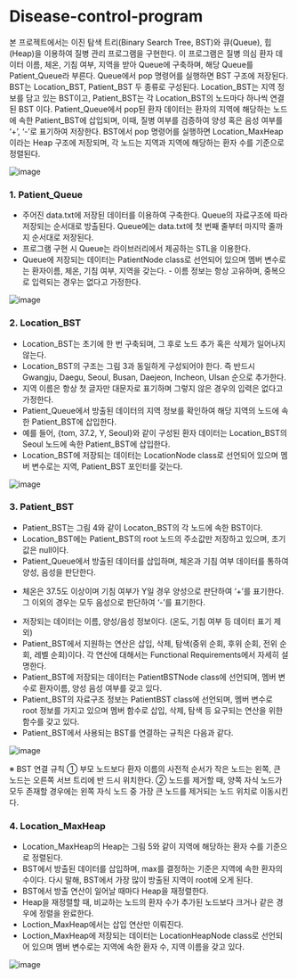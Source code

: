# Disease-control-program

본 프로젝트에서는 이진 탐색 트리(Binary Search Tree, BST)와 큐(Queue), 힙(Heap)을 이용하여 질병 관리 프로그램을 구현한다. 이 프로그램은 질병 의심 환자 데이터 이름, 체온, 기침 여부, 지역을 받아 Queue에 구축하며, 해당 Queue를 Patient_Queue라 부른다. Queue에서 pop 명령어를 실행하면 BST 구조에 저장된다. BST는 Location_BST, Patient_BST 두 종류로 구성된다. Location_BST는 지역 정보를 담고 있는 BST이고, Patient_BST는 각 Location_BST의 노드마다 하나씩 연결된 BST 이다. Patient_Queue에서 pop된 환자 데이터는 환자의 지역에 해당하는 노드
에 속한 Patient_BST에 삽입되며, 이때, 질병 여부를 검증하여 양성 혹은 음성 여부를 ‘+’, ‘-’로 표기하여 저장한다. BST에서 pop 명령어를 실행하면 Location_MaxHeap 이라는 Heap 구조에 저장되며, 각 노드는 지역과 지역에 해당하는 환자 수를 기준으로 정렬된다.

![image](https://user-images.githubusercontent.com/33370179/174055369-dbb26f18-4530-4d3f-9cd2-a2008a47cb03.png)

### 1. Patient_Queue
- 주어진 data.txt에 저장된 데이터를 이용하여 구축한다. Queue의 자료구조에 따라 저장되는 순서대로 방출된다. Queue에는 data.txt에 첫 번째 줄부터 마지막 줄까지 순서대로 저장된다. 
- 프로그램 구현 시 Queue는 <queue> 라이브러리에서 제공하는 STL을 이용한다. 
- Queue에 저장되는 데이터는 PatientNode class로 선언되어 있으며 멤버 변수로는 환자이름, 체온, 기침 여부, 지역을 갖는다. - 이름 정보는 항상 고유하며, 중복으로 입력되는 경우는 없다고 가정한다.

![image](https://user-images.githubusercontent.com/33370179/174055491-486062f7-a6bd-4044-9105-6e1c25b709a9.png)

### 2. Location_BST
- Location_BST는 초기에 한 번 구축되며, 그 후로 노드 추가 혹은 삭제가 일어나지 않는다.
- Location_BST의 구조는 그림 3과 동일하게 구성되어야 한다. 즉 반드시 Gwangju, Daegu, Seoul, Busan, Daejeon, Incheon, Ulsan 순으로 추가한다.
- 지역 이름은 항상 첫 글자만 대문자로 표기하며 그렇지 않은 경우의 입력은 없다고 가정한다. 
- Patient_Queue에서 방출된 데이터의 지역 정보를 확인하여 해당 지역의 노드에 속한 Patient_BST에 삽입한다. 
- 예를 들어, {tom, 37.2, Y, Seoul}와 같이 구성된 환자 데이터는 Location_BST의 Seoul 노드에 속한 Patient_BST에 삽입한다. 
- Location_BST에 저장되는 데이터는 LocationNode class로 선언되어 있으며 멤버 변수로는 지역, Patient_BST 포인터를 갖는다.
  
![image](https://user-images.githubusercontent.com/33370179/174055582-59869f1e-6dda-47b8-a6b3-93b63b156fea.png)

### 3. Patient_BST
- Patient_BST는 그림 4와 같이 Locaton_BST의 각 노드에 속한 BST이다. 
- Location_BST에는 Patient_BST의 root 노드의 주소값만 저장하고 있으며, 초기값은 null이다.
- Patient_Queue에서 방출된 데이터를 삽입하며, 체온과 기침 여부 데이터를 통하여 양성, 음성을 판단한다. 
* 체온은 37.5도 이상이며 기침 여부가 Y일 경우 양성으로 판단하여 ‘+’를 표기한다. 그 이외의 경우는 모두 음성으로 판단하여 ‘-’를 표기한다. 
- 저장되는 데이터는 이름, 양성/음성 정보이다. (온도, 기침 여부 등 데이터 표기 제외) 
- Patient_BST에서 지원하는 연산은 삽입, 삭제, 탐색(중위 순회, 후위 순회, 전위 순회, 레벨 순회)이다. 각 연산에 대해서는 Functional Requirements에서 자세히 설명한다. 
- Patient_BST에 저장되는 데이터는 PatientBSTNode class에 선언되며, 멤버 변수로 환자이름, 양성 음성 여부를 갖고 있다. 
- Patient_BST의 자료구조 정보는 PatientBST class에 선언되며, 멤버 변수로 root 정보를 가지고 있으며 멤버 함수로 삽입, 삭제, 탐색 등 요구되는 연산을 위한 함수를 갖고 있다.
- Patient_BST에서 사용되는 BST를 연결하는 규칙은 다음과 같다.
  
![image](https://user-images.githubusercontent.com/33370179/174055765-5d464e96-3eab-443a-91bb-31d512256f2f.png)

※ BST 연결 규칙
① 부모 노드보다 환자 이름의 사전적 순서가 작은 노드는 왼쪽, 큰 노드는 오른쪽 서브 트리에 반
드시 위치한다. ② 노드를 제거할 때, 양쪽 자식 노드가 모두 존재할 경우에는 왼쪽 자식 노드 중 가장 큰 노드를 
제거되는 노드 위치로 이동시킨다. 

  
### 4. Location_MaxHeap
- Location_MaxHeap의 Heap는 그림 5와 같이 지역에 해당하는 환자 수를 기준으로 정렬된다. 
- BST에서 방출된 데이터를 삽입하며, max를 결정하는 기준은 지역에 속한 환자의 수이다. 다시 말해, BST에서 가장 많이 방출된 지역이 root에 오게 된다. 
- BST에서 방출 연산이 일어날 때마다 Heap을 재정렬한다. 
- Heap을 재정렬할 때, 비교하는 노드의 환자 수가 추가된 노드보다 크거나 같은 경우에 정렬을 완료한다. 
- Loction_MaxHeap에서는 삽입 연산만 이뤄진다. 
- Loction_MaxHeap에 저장되는 데이터는 LocationHeapNode class로 선언되어 있으며 멤버 변수로는 지역에 속한 환자 수, 지역 이름을 갖고 있다.

![image](https://user-images.githubusercontent.com/33370179/174056267-2ae996c1-74dc-461c-a5c1-bd3aa3c5dfcf.png)
